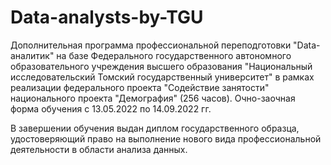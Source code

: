 # Data-analysts-by-TGU

Дополнительная программа профессиональной переподготовки "Data-аналитик" на базе Федерального государственного автономного образовательного учреждения высшего образования "Национальный исследовательский Томский государственный университет" в рамках реализации федерального проекта "Содействие занятости" национального проекта "Демография" (256 часов). Очно-заочная форма обучения с 13.05.2022 по 14.09.2022 гг.

В завершении обучения выдан диплом государственного образца, удостоверяющий право на выполнение нового вида профессиональной деятельности в области анализа данных.
